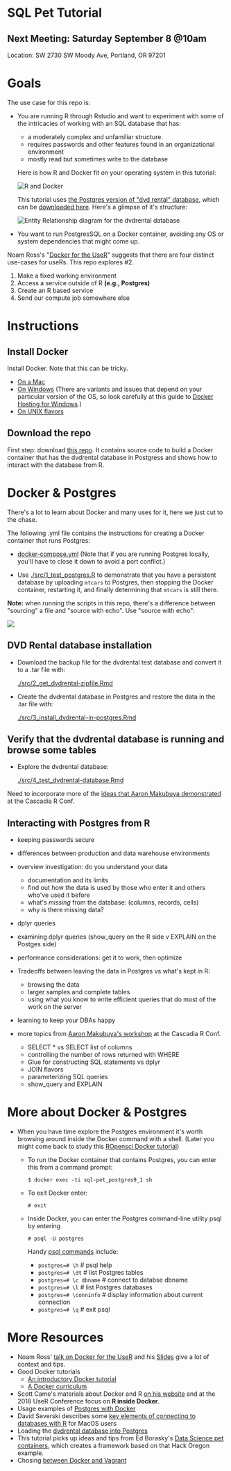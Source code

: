 SQL Pet Tutorial
=======

## Next Meeting: Saturday September 8 @10am
Location: SW 2730 SW Moody Ave, Portland, OR 97201  

# Goals

The use case for this repo is:

* You are running R through Rstudio and want to experiment with some of the intricacies of working with an SQL database that has:
    + a moderately complex and unfamiliar structure. 
    + requires passwords and other features found in an organizational environment
    + mostly read but sometimes write to the database

    Here is how R and Docker fit on your operating system in this tutorial:
    
    ![R and Docker](fig/r-and-docker.png)

    This tutorial uses [the Postgres version of "dvd rental" database](http://www.postgresqltutorial.com/postgresql-sample-database/), which can be  [downloaded here](http://www.postgresqltutorial.com/wp-content/uploads/2017/10/dvdrental.zip).  Here's a glimpse of it's structure:
    
    ![Entity Relationship diagram for the dvdrental database](fig/dvdrental-er-diagram.png)

* You want to run PostgresSQL on a Docker container, avoiding any OS or system dependencies that might come up. 

Noam Ross's "[Docker for the UseR](https://nyhackr.blob.core.windows.net/presentations/Docker-for-the-UseR_Noam-Ross.pdf)" suggests that there are four distinct use-cases for useRs.  This repo explores #2.

1. Make a fixed working environment
2. Access a service outside of R **(e.g., Postgres)**
3. Create an R based service
4. Send our compute job somewhere else

# Instructions

## Install Docker

Install Docker.  Note that this can be tricky.  

  + [On a Mac](https://docs.docker.com/docker-for-mac/install/)
  + [On Windows](https://docs.docker.com/docker-for-windows/install/) (There are variants and issues that depend on your particular version of the OS, so look carefully at this guide to [Docker Hosting for Windows](docker_hosting_for_windows.md).)
  + [On UNIX flavors](https://docs.docker.com/install/#supported-platforms)

## Download the repo

First step: download [this repo](https://github.com/smithjd/sql-pet).  It contains source code to build a Docker container that has the dvdrental database in Postgress and shows how to interact with the database from R.

# Docker & Postgres

There's a lot to learn about Docker and many uses for it, here we just cut to the chase. 

The following .yml file contains the instructions for creating a Docker container that runs Postgres:

* [docker-compose.yml](docker-compose.yml) (Note that if you are running Postgres locally, you'll have to close it down to avoid a port conflict.)

* Use [./src/1_test_postgres.R](./src/1_test_postgres.R) to demonstrate that you have a persistent database by uploading `mtcars` to Postgres, then stopping the Docker container, restarting it, and finally determining that `mtcars` is still there.

**Note:** when running the scripts in this repo, there's a difference between "sourcing" a file and "source with echo".  Use "source with echo":

 ![](./fig/rstudio-source-with-echo.png)


## DVD Rental database installation

* Download the backup file for the dvdrental test database and convert it to a .tar file with:

   [./src/2_get_dvdrental-zipfile.Rmd](./src/2_get_dvdrental-zipfile.Rmd)

* Create the dvdrental database in Postgres and restore the data in the .tar file with:

   [./src/3_install_dvdrental-in-postgres.Rmd](./src/3_install_dvdrental-in-postgres.Rmd)

## Verify that the dvdrental database is running and browse some tables

* Explore the dvdrental database:

   [./src/4_test_dvdrental-database.Rmd](./src/4_test_dvdrental-database.Rmd)

Need to incorporate more of the [ideas that Aaron Makubuya demonstrated](https://github.com/Cascadia-R/Using_R_With_Databases/blob/master/Intro_To_R_With_Databases.Rmd) at the Cascadia R Conf.

## Interacting with Postgres from R

* keeping passwords secure
* differences between production and data warehouse environments
* overview investigation: do you understand your data
  + documentation and its limits
  + find out how the data is used by those who enter it and others who've used it before
  + what's *missing* from the database: (columns, records, cells)
  + why is there missing data?
* dplyr queries
* examining dplyr queries (show_query on the R side v EXPLAIN on the Postges side)
* performance considerations: get it to work, then optimize
* Tradeoffs between leaving the data in Postgres vs what's kept in R: 
  + browsing the data
  + larger samples and complete tables
  + using what you know to write efficient queries that do most of the work on the server
* learning to keep your DBAs happy

* more topics from [Aaron Makubuya's workshop](https://github.com/Cascadia-R/Using_R_With_Databases/blob/master/Intro_To_R_With_Databases.Rmd) at the Cascadia R Conf.

  + SELECT * vs SELECT list of columns
  + controlling the number of rows returned with WHERE 
  + Glue for constructing SQL statements vs dplyr
  + JOIN flavors
  + parameterizing SQL queries
  + show_query and EXPLAIN
  
# More about Docker & Postgres

* When you have time explore the Postgres environment it's worth browsing around inside the Docker command with a shell. (Later you might come back to study this [ROpensci Docker tutorial](https://ropenscilabs.github.io/r-docker-tutorial/))

  + To run the Docker container that contains Postgres, you can enter this from a command prompt:

    `$ docker exec -ti sql-pet_postgres9_1 sh`

  + To exit Docker enter:

    `# exit`

  + Inside Docker, you can enter the Postgres command-line utility psql by entering 

    `# psql -U postgres`

    Handy [psql commands](https://gpdb.docs.pivotal.io/gs/43/pdf/PSQLQuickRef.pdf) include:

    + `postgres=# \h`          # psql help
    + `postgres=# \dt`         # list Postgres tables
    + `postgres=# \c dbname`   # connect to databse dbname
    + `postgres=# \l`          # list Postgres databases
    + `postgres=# \conninfo`   # display information about current connection
    + `postgres=# \q`          # exit psql

# More Resources
* Noam Ross' [talk on Docker for the UseR](https://www.youtube.com/watch?v=803oZI5dvAU&t=1) and his [Slides](https://github.com/noamross/nyhackr-docker-talk) give a lot of context and tips.
* Good Docker tutorials
  + [An introductory Docker tutorial](https://docker-curriculum.com/)
  + [A Docker curriculum](https://katacoda.com/courses/docker)
* Scott Came's materials about Docker and R [on his website](http://www.cascadia-analytics.com/2018/07/21/docker-r-p1.html) and at the 2018 UseR Conference focus on **R inside Docker**.
* Usage examples of [Postgres with Docker](https://amattn.com/p/tutorial_postgresql_usage_examples_with_docker.html)
* David Severski describes some [key elements of connecting to databases with R](https://github.com/davidski/database_connections) for MacOS users
* Loading the [dvdrental database into Postgres](http://www.postgresqltutorial.com/load-postgresql-sample-database/)
* This tutorial picks up ideas and tips from Ed Borasky's [Data Science pet containers]( https://github.com/hackoregon/data-science-pet-containers), which creates a framework based on that Hack Oregon example.
* Chosing [between Docker and Vagrant](https://medium.com/@Mahmoud_Zalt/vagrant-vs-docker-679c9ce4231b)
